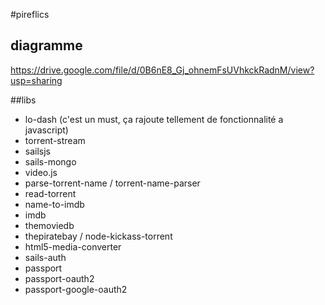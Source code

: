 #pireflics

## diagramme
https://drive.google.com/file/d/0B6nE8_Gj_ohnemFsUVhkckRadnM/view?usp=sharing

##libs

- lo-dash (c'est un must, ça rajoute tellement de fonctionnalité a javascript)
- torrent-stream
- sailsjs
- sails-mongo
- video.js
- parse-torrent-name / torrent-name-parser
- read-torrent
- name-to-imdb
- imdb
- themoviedb
- thepiratebay / node-kickass-torrent
- html5-media-converter
- sails-auth
 - passport
 - passport-oauth2
 - passport-google-oauth2
